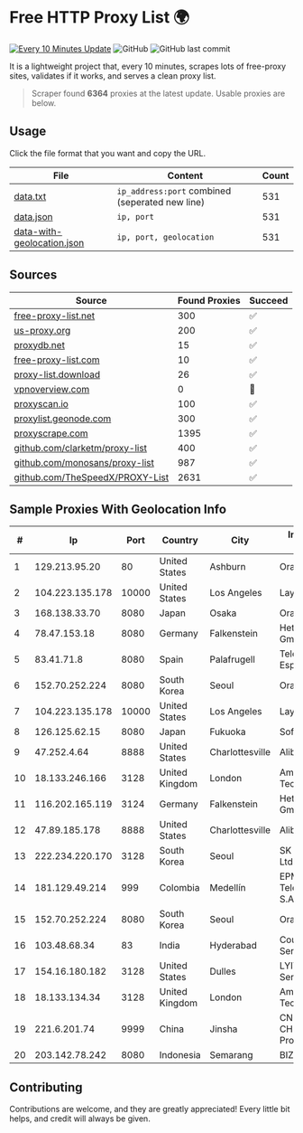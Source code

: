 
# Free HTTP Proxy List 🌍

[![Every 10 Minutes Update](https://github.com/mertguvencli/http-proxy-list/actions/workflows/main.yml/badge.svg?branch=main)](https://github.com/mertguvencli/http-proxy-list/actions/workflows/main.yml)
![GitHub](https://img.shields.io/github/license/mertguvencli/http-proxy-list)
![GitHub last commit](https://img.shields.io/github/last-commit/mertguvencli/http-proxy-list)

It is a lightweight project that, every 10 minutes, scrapes lots of free-proxy sites, validates if it works, and serves a clean proxy list.


> Scraper found **6364** proxies at the latest update. Usable proxies are below.

## Usage

Click the file format that you want and copy the URL.


|File|Content|Count|
|----|-------|-----|
|[data.txt](https://raw.githubusercontent.com/mertguvencli/http-proxy-list/main/proxy-list/data.txt)|`ip_address:port` combined (seperated new line)|531|
|[data.json](https://raw.githubusercontent.com/mertguvencli/http-proxy-list/main/proxy-list/data.json)|`ip, port`|531|
|[data-with-geolocation.json](https://raw.githubusercontent.com/mertguvencli/http-proxy-list/main/proxy-list/data-with-geolocation.json)|`ip, port, geolocation`|531|

## Sources

|Source|Found Proxies|Succeed|
|------|-------------|-------|
|[free-proxy-list.net](https://free-proxy-list.net)|300|✅|
|[us-proxy.org](https://www.us-proxy.org)|200|✅|
|[proxydb.net](http://proxydb.net)|15|✅|
|[free-proxy-list.com](https://free-proxy-list.com/?page=&port=&type%5B%5D=http&type%5B%5D=https&up_time=0&search=Search)|10|✅|
|[proxy-list.download](https://www.proxy-list.download/HTTP)|26|✅|
|[vpnoverview.com](https://vpnoverview.com/privacy/anonymous-browsing/free-proxy-servers)|0|🚫|
|[proxyscan.io](https://www.proxyscan.io)|100|✅|
|[proxylist.geonode.com](https://proxylist.geonode.com/api/proxy-list?limit=300&page=1&sort_by=lastChecked&sort_type=desc&protocols=http,https)|300|✅|
|[proxyscrape.com](https://api.proxyscrape.com/v2/?request=displayproxies&protocol=http&timeout=10000&country=all&ssl=all&anonymity=all)|1395|✅|
|[github.com/clarketm/proxy-list](https://raw.githubusercontent.com/clarketm/proxy-list/master/proxy-list-raw.txt)|400|✅|
|[github.com/monosans/proxy-list](https://raw.githubusercontent.com/monosans/proxy-list/main/proxies/http.txt)|987|✅|
|[github.com/TheSpeedX/PROXY-List](https://raw.githubusercontent.com/TheSpeedX/PROXY-List/master/http.txt)|2631|✅|


## Sample Proxies With Geolocation Info

|#|Ip|Port|Country|City|Internet Service Provider|
|-|--|----|-------|----|-------------------------|
|1|129.213.95.20|80|United States|Ashburn|Oracle Corporation|
|2|104.223.135.178|10000|United States|Los Angeles|LayerHost|
|3|168.138.33.70|8080|Japan|Osaka|Oracle Corporation|
|4|78.47.153.18|8080|Germany|Falkenstein|Hetzner Online GmbH|
|5|83.41.71.8|8080|Spain|Palafrugell|Telefonica de Espana SAU|
|6|152.70.252.224|8080|South Korea|Seoul|Oracle Corporation|
|7|104.223.135.178|10000|United States|Los Angeles|LayerHost|
|8|126.125.62.15|8080|Japan|Fukuoka|Softbank BB Corp.|
|9|47.252.4.64|8888|United States|Charlottesville|Alibaba.com LLC|
|10|18.133.246.166|3128|United Kingdom|London|Amazon Technologies Inc.|
|11|116.202.165.119|3124|Germany|Falkenstein|Hetzner Online GmbH|
|12|47.89.185.178|8888|United States|Charlottesville|Alibaba.com LLC|
|13|222.234.220.170|3128|South Korea|Seoul|SK Broadband Co Ltd|
|14|181.129.49.214|999|Colombia|Medellín|EPM Telecomunicaciones S.A. E.S.P.|
|15|152.70.252.224|8080|South Korea|Seoul|Oracle Corporation|
|16|103.48.68.34|83|India|Hyderabad|Country Online Services PVT LTD|
|17|154.16.180.182|3128|United States|Dulles|LYIT Internet Services|
|18|18.133.134.34|3128|United Kingdom|London|Amazon Technologies Inc.|
|19|221.6.201.74|9999|China|Jinsha|CNC Group CHINA169 Jiangsu Province Network|
|20|203.142.78.242|8080|Indonesia|Semarang|BIZNET|



## Contributing

Contributions are welcome, and they are greatly appreciated! Every
little bit helps, and credit will always be given.

